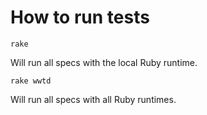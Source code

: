 # How to run tests

    rake

Will run all specs with the local Ruby runtime.

    rake wwtd

Will run all specs with all Ruby runtimes.
